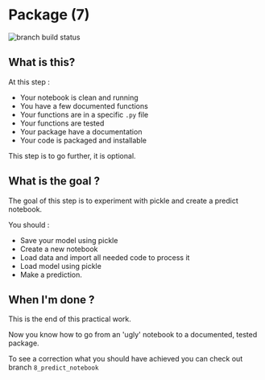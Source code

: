 # Package (7)

![branch build status](https://github.com/octo-technology/Formation-MLOps-1/actions/workflows/validation_ci.yml/badge.svg?branch=7_package)

What is this?
-------------
At this step :
- Your notebook is clean and running
- You have a few documented functions
- Your functions are in a specific `.py` file
- Your functions are tested
- Your package have a documentation
- Your code is packaged and installable

This step is to go further, it is optional.

What is the goal ?
-------------------
The goal of this step is to experiment with pickle and create a predict notebook.

You should :
- Save your model using pickle
- Create a new notebook
- Load data and import all needed code to process it
- Load model using pickle
- Make a prediction.

When I'm done ?
---------------
This is the end of this practical work.

Now you know how to go from an 'ugly' notebook to a documented, tested package.

To see a correction what you should have achieved you can check out branch `8_predict_notebook`
